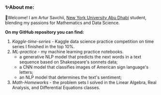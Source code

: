 ### ✨About me:

👋Welcome! I am Artur Savchii, [New York University Abu Dhabi](https://nyuad.nyu.edu/en/) student, blending my passions for Mathematics and Data Science.

**On my GitHub repository you can find:**

1. *Kaggle-time-series* - Kaggle data science practice competition on time series I finished in the top 10%.
2. *ML-practice* - my machine learning practice notebooks.
   *  a generative NLP model that predicts the next words in a text sequence based on Shakespeare's sonnets data;
   *  a CNN model that classifies images of American sign language's letters;
   *  an NLP model that determines the text's sentiment;
3. *Math-Homeworks* - the problem sets I solved in the Linear Algebra, Real Analysis, and Differential Equations classes.
